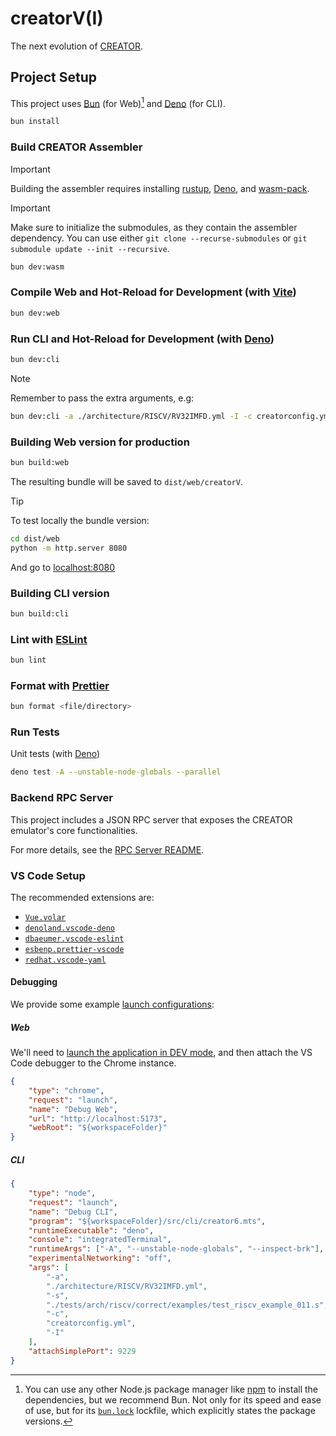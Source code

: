 # creatorV(I)

The next evolution of [CREATOR](https://github.com/creatorsim/creator/).


## Project Setup

This project uses [Bun](https://bun.sh) (for Web)[^1] and
[Deno](https://deno.com/) (for CLI).

[^1]: You can use any other Node.js package manager like
[npm](https://www.npmjs.com/) to install the dependencies, but we recommend Bun.
Not only for its speed and ease of use, but for its [`bun.lock`](bun.lock)
lockfile, which explicitly states the package versions.

```sh
bun install
```

### Build CREATOR Assembler

> [!IMPORTANT]
> Building the assembler requires installing [rustup](https://rustup.rs/),
> [Deno](https://deno.com/), and [wasm-pack](https://drager.github.io/wasm-pack/).

> [!IMPORTANT]
> Make sure to initialize the submodules, as they contain the assembler dependency.
> You can use either `git clone --recurse-submodules` or `git submodule update --init --recursive`.

```sh
bun dev:wasm
```

### Compile Web and Hot-Reload for Development (with [Vite](https://vite.dev/))
```sh
bun dev:web
```

### Run CLI and Hot-Reload for Development (with [Deno](https://deno.com/))
```sh
bun dev:cli
```

> [!NOTE]
> Remember to pass the extra arguments, e.g:
> ```sh
> bun dev:cli -a ./architecture/RISCV/RV32IMFD.yml -I -c creatorconfig.yml
> ```

### Building Web version for production
```sh
bun build:web
```

The resulting bundle will be saved to `dist/web/creatorV`.

> [!TIP]
> To test locally the bundle version:
> ```bash
> cd dist/web
> python -m http.server 8080
> ```
> And go to [localhost:8080](https://localhost:8080/)

<!--
TODO: when the code is type-safe, replace build:web to:
```
"build:web": "run-p type-check \"build-only {@}\" --",
"build-only": "vite build",
```
-->

### Building CLI version
```sh
bun build:cli
```

### Lint with [ESLint](https://eslint.org/)

```sh
bun lint
```

### Format with [Prettier](https://prettier.io/)

```sh
bun format <file/directory>
```

### Run Tests
Unit tests (with [Deno](https://deno.com/))
```sh
deno test -A --unstable-node-globals --parallel
```


### Backend RPC Server

This project includes a JSON RPC server that exposes the CREATOR emulator's core functionalities.

For more details, see the [RPC Server README](src/rpc/README.md).


### VS Code Setup
The recommended extensions are:
- [`Vue.volar`](https://marketplace.visualstudio.com/items?itemName=Vue.volar)
- [`denoland.vscode-deno`](https://marketplace.visualstudio.com/items?itemName=denoland.vscode-deno)
- [`dbaeumer.vscode-eslint`](https://marketplace.visualstudio.com/items?itemName=dbaeumer.vscode-eslint)
- [`esbenp.prettier-vscode`](https://marketplace.visualstudio.com/items?itemName=esbenp.prettier-vscode)
- [`redhat.vscode-yaml`](https://marketplace.visualstudio.com/items?itemName=redhat.vscode-yaml)

#### Debugging
We provide some example [launch configurations](https://code.visualstudio.com/docs/debugtest/debugging-configuration#_launch-configurations):

##### Web
We'll need to [launch the application in DEV mode](#compile-and-hot-reload-for-development), and then attach the VS Code debugger to the Chrome instance.
```json
{
    "type": "chrome",
    "request": "launch",
    "name": "Debug Web",
    "url": "http://localhost:5173",
    "webRoot": "${workspaceFolder}"
}
```

##### CLI
```json
{
    "type": "node",
    "request": "launch",
    "name": "Debug CLI",
    "program": "${workspaceFolder}/src/cli/creator6.mts",
    "runtimeExecutable": "deno",
    "console": "integratedTerminal",
    "runtimeArgs": ["-A", "--unstable-node-globals", "--inspect-brk"],
    "experimentalNetworking": "off",
    "args": [
        "-a",
        "./architecture/RISCV/RV32IMFD.yml",
        "-s",
        "./tests/arch/riscv/correct/examples/test_riscv_example_011.s",
        "-c",
        "creatorconfig.yml",
        "-I"
    ],
    "attachSimplePort": 9229
}
```
